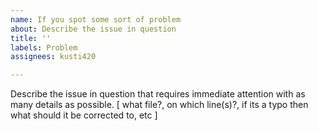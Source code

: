 ```yaml
---
name: If you spot some sort of problem
about: Describe the issue in question
title: ''
labels: Problem
assignees: kusti420

---
```


Describe the issue in question that requires immediate attention with as many details as possible. 
[ what file?, on which line(s)?, if its a typo then what should it be corrected to, etc ]
